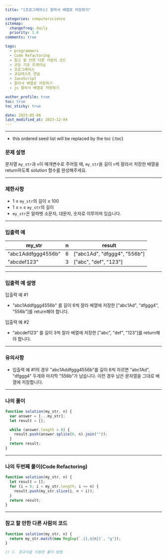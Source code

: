 ```yaml
---
title: "[프로그래머스] 잘라서 배열로 저장하기"

categories: computerscience
sitemap:
  changefreq: daily
  priority: 1.0
comments: true

tags:
  - programmers
  - Code Refactoring
  - 참고 할 만한 다른 사람의 코드
  - 코딩 기초 트레이닝
  - 프로그래머스
  - 코딩테스트 연습
  - JavaScript
  - 잘라서 배열로 저장하기
  - js 잘라서 배열로 저장하기

author_profile: true
toc: true
toc_sticky: true

date: 2023-05-08
last_modified_at: 2023-12-04
---
```


---

<!-- prettier-ignore -->
* this ordered seed list will be replaced by the toc 
{:toc}

### 문제 설명

문자열 `my_str`과 `n`이 매개변수로 주어질 때, `my_str`을 길이 `n`씩 잘라서 저장한 배열을 return하도록 solution 함수를 완성해주세요.

---

### 제한사항

- 1 ≤ `my_str`의 길이 ≤ 100
- 1 ≤ `n` ≤ `my_str`의 길이
- `my_str`은 알파벳 소문자, 대문자, 숫자로 이루어져 있습니다.

---

### 입출력 예

| my_str             | n   | result                       |
| ------------------ | --- | ---------------------------- |
| "abc1Addfggg4556b" | 6   | ["abc1Ad", "dfggg4", "556b"] |
| "abcdef123"        | 3   | ["abc", "def", "123"]        |

---

### **입출력 예 설명**

입출력 예 #1

- "abc1Addfggg4556b" 를 길이 6씩 잘라 배열에 저장한 ["abc1Ad", "dfggg4", "556b"]를 return해야 합니다.

입출력 예 #2

- "abcdef123" 를 길이 3씩 잘라 배열에 저장한 ["abc", "def", "123"]를 return해야 합니다.

---

### **유의사항**

- 입출력 예 #1의 경우 "abc1Addfggg4556b"를 길이 6씩 자르면 "abc1Ad", "dfggg4" 두개와 마지막 "556b"가 남습니다. 이런 경우 남은 문자열을 그대로 배열에 저장합니다.

---

### 나의 풀이

```jsx
function solution(my_str, n) {
  var answer = [...my_str];
  let result = [];

  while (answer.length > 0) {
    result.push(answer.splice(0, n).join(""));
  }
  return result;
}
```

---

### 나의 두번째 풀이(Code Refactoring)

```jsx
function solution(my_str, n) {
  let result = [];
  for (i = 0; i < my_str.length; i += n) {
    result.push(my_str.slice(i, n + i));
  }
  return result;
}
```

---

### 참고 할 만한 다른 사람의 코드

```jsx
function solution(my_str, n) {
  return my_str.match(new RegExp(`.{1,${n}}`, "g"));
}

// 1. 정규식을 이용한 풀이 방법
```
